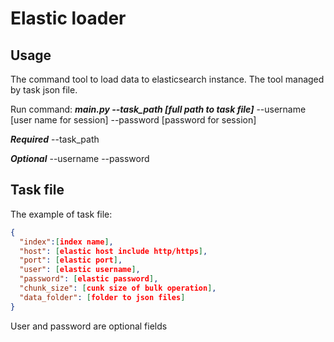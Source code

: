 # Elastic loader


## Usage
The command tool to load data to elasticsearch instance. The tool managed by task json file.

Run command: ***main.py --task_path [full path to task file]*** --username [user name for session] --password [password for session]

***Required***
--task_path

***Optional***
--username
--password

## Task file
The example of task file:

```json
{
  "index":[index name],
  "host": [elastic host include http/https],
  "port": [elastic port],
  "user": [elastic username],
  "password": [elastic password],
  "chunk_size": [cunk size of bulk operation],
  "data_folder": [folder to json files]
}
```

User and password are optional fields
